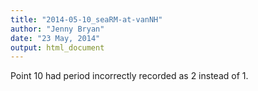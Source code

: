 ```yaml
---
title: "2014-05-10_seaRM-at-vanNH"
author: "Jenny Bryan"
date: "23 May, 2014"
output: html_document
---
```


Point 10 had period incorrectly recorded as 2 instead of 1.